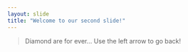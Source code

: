 ```yaml
---
layout: slide
title: "Welcome to our second slide!"
---
```

> Diamond are for ever...
Use the left arrow to go back!
